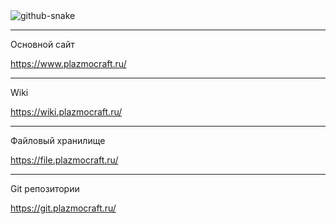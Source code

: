 <picture>
  <source media="(prefers-color-scheme: dark)" srcset="https://raw.githubusercontent.com/MGS-Daniil/MGS-Daniil/output/github-snake-dark.svg" />
  <source media="(prefers-color-scheme: light)" srcset="https://raw.githubusercontent.com/MGS-Daniil/MGS-Daniil/output/github-snake.svg" />
  <img alt="github-snake" src="https://raw.githubusercontent.com/MGS-Daniil/MGS-Daniil/output/github-snake.svg" />
</picture>


---
<p></p>
<p>Основной сайт</p>
<a href="https://plazmocraft.ru/" target="_blank">https://www.plazmocraft.ru/</a>

---

<p>Wiki</p>
<a href="https://wiki.plazmocraft.ru/doku.php?id=start" target="_blank">https://wiki.plazmocraft.ru/</a>

---

<p>Файловый хранилище</p>
<a href="https://file.plazmocraft.ru/" target="_blank">https://file.plazmocraft.ru/</a>

---

<p>Git репозитории</p>
<a href="https://git.plazmocraft.ru/" target="_blank">https://git.plazmocraft.ru/</a>

